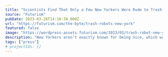 ```yaml
---
title: "Scientists Find That Only a Few New Yorkers Were Rude to Trash Robots"
source: "Futurism"
pubDate: 2023-03-26T14:10:38.000Z
url: "https://futurism.com/the-byte/trash-robots-new-york"
featured: false
image: "https://wordpress-assets.futurism.com/2023/03/trash-robot-new-york.jpg"
description: "New Yorkers aren’t exactly known for being nice, which was why it was so shocking that only a few were rude to some trash robots in Greenwich Village."
tags: ["press"]
# projectIds: []
---
```


<!-- You can add additional content about this media mention here if needed -->
